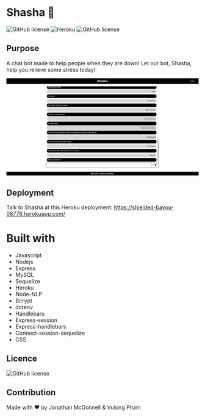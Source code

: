 # Shasha 🤖

![GitHub license](https://img.shields.io/badge/Made%20by-%40McDonnel_&_Pham-blue)
![Heroku](https://pyheroku-badge.herokuapp.com/?app=shielded-bayou-08776)
![GitHub license](https://img.shields.io/badge/license-MIT-blue.svg)

## Purpose
A chat bot made to help people when they are down! Let our bot, Shasha, help you relieve some stress today!

![Screenshot](./screenshot.PNG)

## Deployment
Talk to Shasha at this Heroku deployment: https://shielded-bayou-08776.herokuapp.com/

# Built with

- Javascript
- Nodejs
- Express
- MySQL
- Sequelize
- Heroku
- Node-NLP
- Bcrypt
- dotenv
- Handlebars
- Express-session
- Express-handlebars
- Connect-session-sequelize
- CSS

## Licence

![GitHub license](https://img.shields.io/badge/license-MIT-blue.svg)


## Contribution
Made with ❤️ by Jonathan McDonnell & Vulong Pham